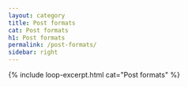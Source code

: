 ```yaml
---
layout: category
title: Post formats
cat: Post formats
h1: Post formats
permalink: /post-formats/
sidebar: right
---
```


{% include loop-excerpt.html cat="Post formats" %}
